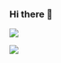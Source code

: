 ### Hi there 👋

<!--
**why-Radhika/why-Radhika** is a ✨ _special_ ✨ repository because its `README.md` (this file) appears on your GitHub profile.

Here are some ideas to get you started:

- 🔭 I’m currently working on ...
- 🌱 I’m currently learning ...
- 👯 I’m looking to collaborate on ...
- 🤔 I’m looking for help with ...
- 💬 Ask me about ...
- 📫 How to reach me: ...
- 😄 Pronouns: ...
- ⚡ Fun fact: ...
-->
![](https://komarev.com/ghpvc/?username=why-Radhika&color=orange)


![](https://github-readme-stats.vercel.app/api?username=why-Radhika&show_icons=true&bg_color=00000023&show_icons=true&include_all_commits=true)
